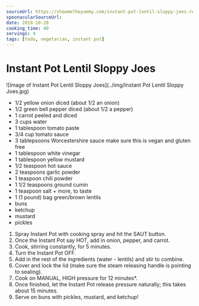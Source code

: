 ```yaml
---
sourceUrl: https://showmetheyummy.com/instant-pot-lentil-sloppy-joes-recipe/?m
spoonacularSourceUrl:
date: 2019-10-28
cooking_time: 40
servings: 4
tags: [todo, vegetarian, instant pot]
---
```

# Instant Pot Lentil Sloppy Joes

![Image of Instant Pot Lentil Sloppy Joes](../img/Instant Pot Lentil Sloppy Joes.jpg)


- 1/2 yellow onion diced (about 1/2 an onion)
- 1/2 green bell pepper diced (about 1/2 a pepper)
- 1 carrot peeled and diced
- 3 cups water
- 1 tablespoon tomato paste
- 3/4 cup tomato sauce
- 3 tablepsoons Worcestershire sauce make sure this is vegan and gluten free
- 1 tablespoon white vinegar
- 1 tablespoon yellow mustard
- 1/2 teaspoon hot sauce
- 2 teaspoons garlic powder
- 1 teaspoon chili powder
- 1 1/2 teaspoons ground cumin
- 1 teaspoon salt + more, to taste
- 1 (1 pound) bag green/brown lentils
- buns
- ketchup
- mustard
- pickles


1. Spray Instant Pot with cooking spray and hit the SAUT button.
2. Once the Instant Pot say HOT, add in onion, pepper, and carrot.
3. Cook, stirring constantly, for 5 minutes.
4. Turn the Instant Pot OFF.
5. Add in the rest of the ingredients (water - lentils) and stir to combine.
6. Cover and lock the lid (make sure the steam releasing handle is pointing to sealing).
7. Cook on MANUAL, HIGH pressure for 12 minutes*.
8. Once finished, let the Instant Pot release pressure naturally; this takes about 15 minutes.
9. Serve on buns with pickles, mustard, and ketchup!
